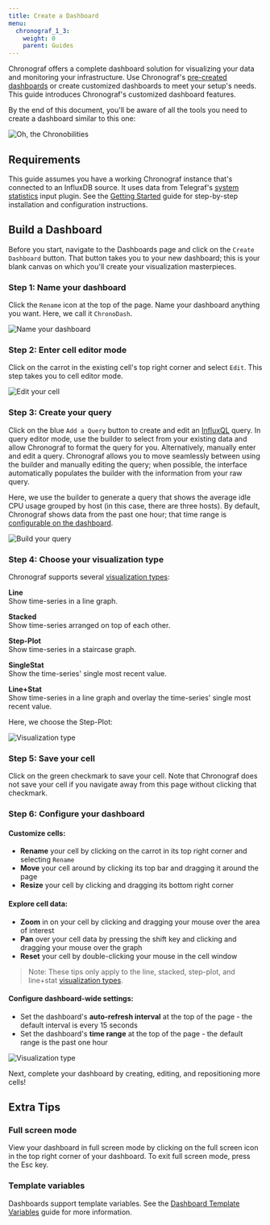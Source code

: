 ```yaml
---
title: Create a Dashboard
menu:
  chronograf_1_3:
    weight: 0
    parent: Guides
---
```


Chronograf offers a complete dashboard solution for visualizing your data and monitoring your infrastructure.
Use Chronograf's [pre-created dashboards](/chronograf/v1.3/troubleshooting/frequently-asked-questions/#what-applications-are-supported-in-chronograf) or create customized dashboards to meet your setup's needs.
This guide introduces Chronograf's customized dashboard features.

By the end of this document, you'll be aware of all the tools you need to create a dashboard similar to this one:

![Oh, the Chronobilities](/img/chronograf/v1.3/g-dashboard-possibilities.png)

## Requirements

This guide assumes you have a working Chronograf instance that's connected to an InfluxDB source.
It uses data from Telegraf's [system statistics](https://github.com/influxdata/telegraf/tree/master/plugins/inputs/system) input plugin.
See the [Getting Started](/chronograf/v1.3/introduction/getting-started/) guide for step-by-step installation and configuration instructions.

## Build a Dashboard

Before you start, navigate to the Dashboards page and click on the `Create Dashboard` button.
That button takes you to your new dashboard; this is your blank canvas on which you'll create your visualization masterpieces.

### Step 1: Name your dashboard 

Click the `Rename` icon at the top of the page.
Name your dashboard anything you want.
Here, we call it `ChronoDash`.

![Name your dashboard](/img/chronograf/v1.3/g-dashboard-rename.png)

### Step 2: Enter cell editor mode

Click on the carrot in the existing cell's top right corner and select `Edit`.
This step takes you to cell editor mode.

![Edit your cell](/img/chronograf/v1.3/g-dashboard-edit.png)

### Step 3: Create your query

Click on the blue `Add a Query` button to create and edit an [InfluxQL](/influxdb/v1.3/query_language/) query.
In query editor mode, use the builder to select from your existing data and allow Chronograf to format the query for you.
Alternatively, manually enter and edit a query.
Chronograf allows you to move seamlessly between using the builder and manually editing the query; when possible, the interface automatically populates the builder with the information from your raw query.

Here, we use the builder to generate a query that shows the average idle CPU usage grouped by host (in this case, there are three hosts).
By default, Chronograf shows data from the past one hour; that time range is [configurable on the dashboard](#step-6-configure-your-dashboard).

![Build your query](/img/chronograf/v1.3/g-dashboard-builder.png)

### Step 4: Choose your visualization type

Chronograf supports several [visualization types](/chronograf/v1.3/troubleshooting/frequently-asked-questions/#what-visualization-types-does-chronograf-support):

**Line**  
Show time-series in a line graph.

**Stacked**  
Show time-series arranged on top of each other.

**Step-Plot**  
Show time-series in a staircase graph.
 
**SingleStat**  
Show the time-series' single most recent value.
 
**Line+Stat**  
Show time-series in a line graph and overlay the time-series' single most recent value.

Here, we choose the Step-Plot:

![Visualization type](/img/chronograf/v1.3/g-dashboard-type.png)

### Step 5: Save your cell
Click on the green checkmark to save your cell.
Note that Chronograf does not save your cell if you navigate away from this page without clicking that checkmark.

### Step 6: Configure your dashboard

#### Customize cells:
* **Rename** your cell by clicking on the carrot in its top right corner and selecting `Rename`
* **Move** your cell around by clicking its top bar and dragging it around the page
* **Resize** your cell by clicking and dragging its bottom right corner

#### Explore cell data:
* **Zoom** in on your cell by clicking and dragging your mouse over the area of interest
* **Pan** over your cell data by pressing the shift key and clicking and dragging your mouse over the graph
* **Reset** your cell by double-clicking your mouse in the cell window 

> Note:
These tips only apply to the line, stacked, step-plot, and line+stat [visualization types](/chronograf/v1.3/troubleshooting/frequently-asked-questions/#what-visualization-types-does-chronograf-support).

#### Configure dashboard-wide settings:
* Set the dashboard's **auto-refresh interval** at the top of the page - the default interval is every 15 seconds
* Set the dashboard's **time range** at the top of the page - the default range is the past one hour

![Visualization type](/img/chronograf/v1.3/g-dashboard-resize.gif)

Next, complete your dashboard by creating, editing, and repositioning more cells! 

## Extra Tips

### Full screen mode
View your dashboard in full screen mode by clicking on the full screen icon in the top right corner of your dashboard.
To exit full screen mode, press the Esc key.

### Template variables
Dashboards support template variables.
See the [Dashboard Template Variables](/chronograf/v1.3/guides/dashboard-template-variables/) guide for more information.
